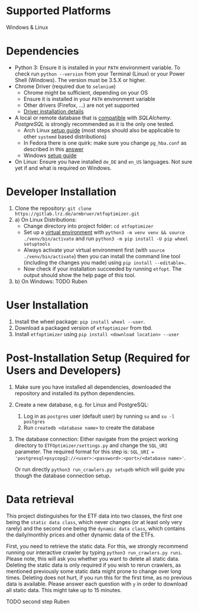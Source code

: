 Supported Platforms
===================
Windows & Linux

Dependencies
============
* Python 3: Ensure it is installed in your `PATH` environment variable. 
  To check run `python --version` from your Terminal (Linux) or your Power Shell (Windows). The version
  must be 3.5.X or higher.
* Chrome Driver (required due to `selenium`)
    * Chrome might be sufficient, depending on your OS
    * Ensure it is installed in your `PATH` environment variable  
    * Other drivers (Firefox, ...) are not yet supported
    * [Driver installation details](https://selenium-python.readthedocs.io/installation.html)
* A local or remote database that is [compatible](https://www.sqlalchemy.org/features.html) with *SQLAlchemy*. 
    *PostgreSQL* is strongly recommended as it is the only one tested.
    * Arch Linux [setup guide](https://wiki.archlinux.org/index.php/PostgreSQL) (most steps should also be applicable to other `systemd` based distributions)
    * In Fedora there is one quirk: make sure you change `pg_hba.conf` as described in this [answer](https://support.plesk.com/hc/en-us/articles/360024041714-Unable-to-change-PostgreSQL-admin-password-or-log-in-to-PostgreSQL-on-Plesk-psql-FATAL-Ident-authentication-failed-for-user-postgres-)
    * Windows [setup guide](https://www.postgresqltutorial.com/install-postgresql/)
* On Linux: Ensure you have installed `de_DE` and `en_US` languages. 
  Not sure yet if and what is required on Windows.
  
Developer Installation
======================

1. Clone the repository: `git clone https://gitlab.lrz.de/armbruer/etfoptimizer.git`
2. a) On Linux Distributions:
    * Change directory into project folder: `cd etfoptimizer`
    * Set up a [virtual environment](https://docs.python.org/3/library/venv.html) with 
      `python3 -m venv venv && source ./venv/bin/activate` and run `python3 -m pip install -U pip wheel setuptools`
    * Always activate your virtual environment first (with `source ./venv/bin/activate`) then you can install
      the command line tool (including the changes you made) using `pip install --editable=.`
    * Now check if your installation succeeded by running `etfopt`. The output should show the help page of this tool.
2. b) On Windows: TODO Ruben    

User Installation
=================

1. Install the wheel package: `pip install wheel --user`.
2. Download a packaged version of `etfoptimizer` from tbd.
3. Install `etfoptimizer` using `pip install <download location> --user`

    
Post-Installation Setup (Required for Users and Developers)
===========================================================
1. Make sure you have installed all dependencies, downloaded the repository and installed its python dependencies.
2. Create a new database, e.g. for Linux and PostgreSQL:
    1. Log in as `postgres` user (default user) by running `su` and `su -l postgres`
    2. Run `createdb <database name>` to create the database
3. The database connection:
   Either navigate from the project working directory to `ÈTFOptimizer/settings.py` and change the `SQL_URI` parameter.
   The required format for this step is: `SQL_URI = 'postgresql+psycopg2://<user>:<password>:<port>/<database name>'`.
   
   Or run directly `python3 run_crawlers.py setupdb` which will guide you though the database connection setup.

Data retrieval
==============

This project distinguishes for the ETF data into two classes, the first one being the `static data class`, which never changes 
(or at least only very rarely) and the second one being the `dynamic data class`, which contains the daily/monthly prices 
and other dynamic data of the ETFs.

First, you need to retrieve the static data. For this, we strongly recommend running our interactive crawler by typing
`python3 run_crawlers.py runi`. Please note, this will ask you whether you want to delete all static data. 
Deleting the static data is only required if you wish to rerun crawlers, as mentioned previously some static data might 
prone to change over long times. Deleting does not hurt, if you run this for the first time, as no previous data is available. 
Please answer each question with `y` in order to download all static data. This might take up to 15 minutes.

TODO second step Ruben
    
